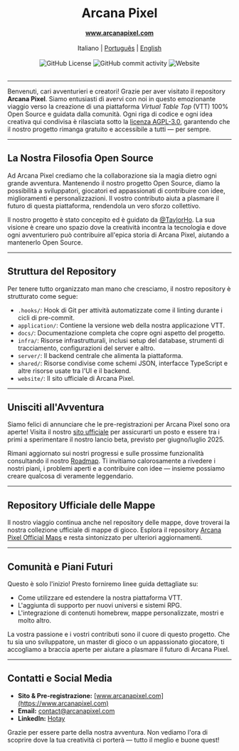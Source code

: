 <div align="center">
  <h1>Arcana Pixel</h1>
</div>

<div align="center">
  <strong><a href="https://www.arcanapixel.com">www.arcanapixel.com</a></strong>
  <br/><br/>
  <span>Italiano</span> | <a href="./README.pt.md">Português</a> | <a href="./README.md">English</a>
  <br/><br/>
  <img alt="GitHub License" src="https://img.shields.io/github/license/hotaydev/arcana-pixel?color=1ad56f">
  <img alt="GitHub commit activity" src="https://img.shields.io/github/commit-activity/m/hotaydev/arcana-pixel">
  <img alt="Website" src="https://img.shields.io/website?url=https%3A%2F%2Fwww.arcanapixel.com">
  <br/><br/>
</div>

---

Benvenuti, cari avventurieri e creatori!
Grazie per aver visitato il repository **Arcana Pixel**. Siamo entusiasti di avervi con noi in questo emozionante viaggio verso la creazione di una piattaforma *Virtual Table Top* (VTT) 100% Open Source e guidata dalla comunità. Ogni riga di codice e ogni idea creativa qui condivisa è rilasciata sotto la [licenza AGPL-3.0](./LICENSE), garantendo che il nostro progetto rimanga gratuito e accessibile a tutti — per sempre.

---

## La Nostra Filosofia Open Source

Ad Arcana Pixel crediamo che la collaborazione sia la magia dietro ogni grande avventura. Mantenendo il nostro progetto Open Source, diamo la possibilità a sviluppatori, giocatori ed appassionati di contribuire con idee, miglioramenti e personalizzazioni. Il vostro contributo aiuta a plasmare il futuro di questa piattaforma, rendendola un vero sforzo collettivo.

Il nostro progetto è stato concepito ed è guidato da [@TaylorHo](https://github.om/TaylorHo/). La sua visione è creare uno spazio dove la creatività incontra la tecnologia e dove ogni avventuriero può contribuire all'epica storia di Arcana Pixel, aiutando a mantenerlo Open Source.

---

## Struttura del Repository

Per tenere tutto organizzato man mano che cresciamo, il nostro repository è strutturato come segue:

- `.hooks/`: Hook di Git per attività automatizzate come il linting durante i cicli di pre-commit.
- `application/`: Contiene la versione web della nostra applicazione VTT.
- `docs/`: Documentazione completa che copre ogni aspetto del progetto.
- `infra/`: Risorse infrastrutturali, inclusi setup del database, strumenti di tracciamento, configurazioni del server e altro.
- `server/`: Il backend centrale che alimenta la piattaforma.
- `shared/`: Risorse condivise come schemi JSON, interfacce TypeScript e altre risorse usate tra l'UI e il backend.
- `website/`: Il sito ufficiale di Arcana Pixel.

---

## Unisciti all'Avventura

Siamo felici di annunciare che le pre-registrazioni per Arcana Pixel sono ora aperte! Visita il nostro [sito ufficiale](https://www.arcanapixel.com) per assicurarti un posto e essere tra i primi a sperimentare il nostro lancio beta, previsto per giugno/luglio 2025.

Rimani aggiornato sui nostri progressi e sulle prossime funzionalità consultando il nostro [Roadmap](https://github.com/orgs/hotaydev/projects/7). Ti invitiamo calorosamente a rivedere i nostri piani, i problemi aperti e a contribuire con idee — insieme possiamo creare qualcosa di veramente leggendario.

---

## Repository Ufficiale delle Mappe

Il nostro viaggio continua anche nel repository delle mappe, dove troverai la nostra collezione ufficiale di mappe di gioco. Esplora il repository [Arcana Pixel Official Maps](https://github.com/hotaydev/arcana-pixel-official-maps) e resta sintonizzato per ulteriori aggiornamenti.

---

## Comunità e Piani Futuri

Questo è solo l'inizio! Presto forniremo linee guida dettagliate su:
- Come utilizzare ed estendere la nostra piattaforma VTT.
- L'aggiunta di supporto per nuovi universi e sistemi RPG.
- L'integrazione di contenuti homebrew, mappe personalizzate, mostri e molto altro.

La vostra passione e i vostri contributi sono il cuore di questo progetto. Che tu sia uno sviluppatore, un master di gioco o un appassionato giocatore, ti accogliamo a braccia aperte per aiutare a plasmare il futuro di Arcana Pixel.

---

## Contatti e Social Media

- **Sito & Pre-registrazione:** [www.arcanapixel.com](https://www.arcanapixel.com)
- **Email:** [contact@arcanapixel.com](mailto:contact@arcanapixel.com)
- **LinkedIn:** [Hotay](https://www.linkedin.com/company/hotay/)

Grazie per essere parte della nostra avventura. Non vediamo l'ora di scoprire dove la tua creatività ci porterà — tutto il meglio e buone quest!
